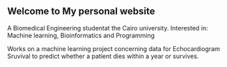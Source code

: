 ## Welcome to My personal website

A Biomedical Engineering studentat the Cairo university.
Interested in: Machine learning, Bioinformatics and Programming

Works on a machine learning project concerning data for Echocardiogram Sruvival to predict whether a patient dies within a year or survives.
